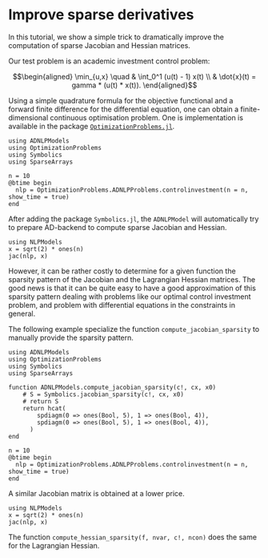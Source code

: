# Improve sparse derivatives

In this tutorial, we show a simple trick to dramatically improve the computation of sparse Jacobian and Hessian matrices.

Our test problem is an academic investment control problem:

```math
\begin{aligned}
\min_{u,x} \quad & \int_0^1 (u(t) - 1) x(t) \\
& \dot{x}(t) = gamma * (u(t) * x(t)).
\end{aligned}
```

Using a simple quadrature formula for the objective functional and a forward finite difference for the differential equation, one can obtain a finite-dimensional continuous optimisation problem.
One is implementation is available in the package [`OptimizationProblems.jl`](https://github.com/JuliaSmoothOptimizers/OptimizationProblems.jl).

```@example ex1
using ADNLPModels
using OptimizationProblems
using Symbolics
using SparseArrays

n = 10
@btime begin
  nlp = OptimizationProblems.ADNLPProblems.controlinvestment(n = n, show_time = true)
end
```

After adding the package `Symbolics.jl`, the `ADNLPModel` will automatically try to prepare AD-backend to compute sparse Jacobian and Hessian.

```@example ex1
using NLPModels
x = sqrt(2) * ones(n)
jac(nlp, x)
```

However, it can be rather costly to determine for a given function the sparsity pattern of the Jacobian and the Lagrangian Hessian matrices.
The good news is that it can be quite easy to have a good approximation of this sparsity pattern dealing with problems like our optimal control investment problem, and problem with differential equations in the constraints in general.

The following example specialize the function `compute_jacobian_sparsity` to manually provide the sparsity pattern.

```@example ex2
using ADNLPModels
using OptimizationProblems
using Symbolics
using SparseArrays

function ADNLPModels.compute_jacobian_sparsity(c!, cx, x0)
    # S = Symbolics.jacobian_sparsity(c!, cx, x0)
    # return S
    return hcat(
        spdiagm(0 => ones(Bool, 5), 1 => ones(Bool, 4)),
        spdiagm(0 => ones(Bool, 5), 1 => ones(Bool, 4)),
      )
end

n = 10
@btime begin
  nlp = OptimizationProblems.ADNLPProblems.controlinvestment(n = n, show_time = true)
end
```

A similar Jacobian matrix is obtained at a lower price.

```@example ex2
using NLPModels
x = sqrt(2) * ones(n)
jac(nlp, x)
```

The function `compute_hessian_sparsity(f, nvar, c!, ncon)` does the same for the Lagrangian Hessian.

